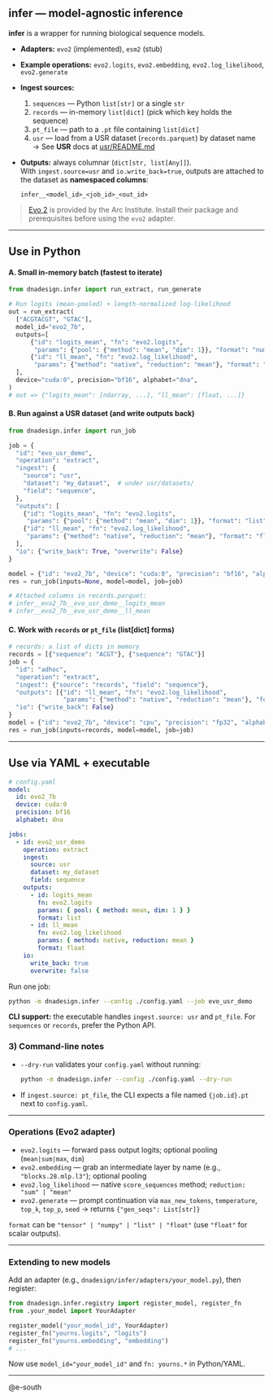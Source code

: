 ## infer — model-agnostic inference

**infer** is a wrapper for running biological sequence models.

- **Adapters:** `evo2` (implemented), `esm2` (stub)
- **Example operations:** `evo2.logits`, `evo2.embedding`, `evo2.log_likelihood`, `evo2.generate`
- **Ingest sources:**  
  1) `sequences` — Python `list[str]` or a single `str`  
  2) `records` — in-memory `list[dict]` (pick which key holds the sequence)  
  3) `pt_file` — path to a `.pt` file containing `list[dict]`  
  4) `usr` — load from a USR dataset (`records.parquet`) by dataset name  
     → See **USR** docs at [usr/README.md](../usr/README.md)

- **Outputs:** always columnar (`dict[str, list[Any]]`).  
  With `ingest.source=usr` and `io.write_back=true`, outputs are attached to the dataset as **namespaced columns**:
  ```
  infer__<model_id>_<job_id>_<out_id>
  ````

> [Evo 2](https://github.com/ArcInstitute/evo2/tree/main) is provided by the Arc Institute. Install their package and prerequisites before using the `evo2` adapter.

---

## Use in Python

#### A. Small in-memory batch (fastest to iterate)
```python
from dnadesign.infer import run_extract, run_generate

# Run logits (mean-pooled) + length-normalized log-likelihood
out = run_extract(
  ["ACGTACGT", "GTAC"],
  model_id="evo2_7b",
  outputs=[
      {"id": "logits_mean", "fn": "evo2.logits",
       "params": {"pool": {"method": "mean", "dim": 1}}, "format": "numpy"},
      {"id": "ll_mean", "fn": "evo2.log_likelihood",
       "params": {"method": "native", "reduction": "mean"}, "format": "float"},
  ],
  device="cuda:0", precision="bf16", alphabet="dna",
)
# out => {"logits_mean": [ndarray, ...], "ll_mean": [float, ...]}
````

#### B. Run against a USR dataset (and write outputs back)

```python
from dnadesign.infer import run_job

job = {
  "id": "evo_usr_demo",
  "operation": "extract",
  "ingest": {
    "source": "usr",
    "dataset": "my_dataset",  # under usr/datasets/
    "field": "sequence",
  },
  "outputs": [
    {"id": "logits_mean", "fn": "evo2.logits",
     "params": {"pool": {"method": "mean", "dim": 1}}, "format": "list"},
    {"id": "ll_mean", "fn": "evo2.log_likelihood",
     "params": {"method": "native", "reduction": "mean"}, "format": "float"},
  ],
  "io": {"write_back": True, "overwrite": False}
}

model = {"id": "evo2_7b", "device": "cuda:0", "precision": "bf16", "alphabet": "dna"}
res = run_job(inputs=None, model=model, job=job)

# Attached columns in records.parquet:
# infer__evo2_7b__evo_usr_demo__logits_mean
# infer__evo2_7b__evo_usr_demo__ll_mean
```

#### C. Work with `records` or `pt_file` (list\[dict] forms)

```python
# records: a list of dicts in memory
records = [{"sequence": "ACGT"}, {"sequence": "GTAC"}]
job = {
  "id": "adhoc",
  "operation": "extract",
  "ingest": {"source": "records", "field": "sequence"},
  "outputs": [{"id": "ll_mean", "fn": "evo2.log_likelihood",
               "params": {"method": "native", "reduction": "mean"}, "format": "float"}],
  "io": {"write_back": False}
}
model = {"id": "evo2_7b", "device": "cpu", "precision": "fp32", "alphabet": "dna"}
res = run_job(inputs=records, model=model, job=job)
```

---

## Use via YAML + executable

```yaml
# config.yaml
model:
  id: evo2_7b
  device: cuda:0
  precision: bf16
  alphabet: dna

jobs:
  - id: evo2_usr_demo
    operation: extract
    ingest:
      source: usr
      dataset: my_dataset
      field: sequence
    outputs:
      - id: logits_mean
        fn: evo2.logits
        params: { pool: { method: mean, dim: 1 } }
        format: list
      - id: ll_mean
        fn: evo2.log_likelihood
        params: { method: native, reduction: mean }
        format: float
    io:
      write_back: true
      overwrite: false
```

Run one job:

```bash
python -m dnadesign.infer --config ./config.yaml --job evo_usr_demo
```

**CLI support:** the executable handles `ingest.source: usr` and `pt_file`.
For `sequences` or `records`, prefer the Python API.

### 3) Command-line notes

* `--dry-run` validates your `config.yaml` without running:

  ```bash
  python -m dnadesign.infer --config ./config.yaml --dry-run
  ```
* If `ingest.source: pt_file`, the CLI expects a file named `{job.id}.pt` next to `config.yaml`.

---

### Operations (Evo2 adapter)

* `evo2.logits` — forward pass output logits; optional pooling (`mean|sum|max`, `dim`)
* `evo2.embedding` — grab an intermediate layer by name (e.g., `"blocks.28.mlp.l3"`); optional pooling
* `evo2.log_likelihood` — native `score_sequences` method; `reduction: "sum" | "mean"`
* `evo2.generate` — prompt continuation via `max_new_tokens`, `temperature`, `top_k`, `top_p`, `seed`
  → returns `{"gen_seqs": List[str]}`

`format` can be `"tensor" | "numpy" | "list" | "float"` (use `"float"` for scalar outputs).

---

### Extending to new models

Add an adapter (e.g., `dnadesign/infer/adapters/your_model.py`), then register:

```python
from dnadesign.infer.registry import register_model, register_fn
from .your_model import YourAdapter

register_model("your_model_id", YourAdapter)
register_fn("yourns.logits", "logits")
register_fn("yourns.embedding", "embedding")
# ...
```

Now use `model_id="your_model_id"` and `fn: yourns.*` in Python/YAML.

---

@e-south